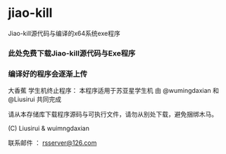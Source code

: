 # jiao-kill
Jiao-kill源代码与编译的x64系统exe程序

### 此处免费下载Jiao-kill源代码与Exe程序
### 编译好的程序会逐渐上传

大香蕉 学生机终止程序：
  本程序适用于苏亚星学生机
  由 @wumingdaxian 和 @Liusirui 共同完成

  请从本存储库下载程序源码与可执行文件，请勿从别处下载，避免捆绑木马。

  (C) Liusirui & wuimngdaxian

  联系邮件 ： rsserver@126.com
